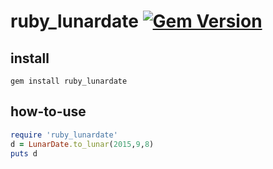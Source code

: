 # ruby_lunardate [![Gem Version](https://badge.fury.io/rb/ruby_lunardate.svg)](http://badge.fury.io/rb/ruby_lunardate)

## install
```shell
gem install ruby_lunardate
```

## how-to-use
```ruby
require 'ruby_lunardate'
d = LunarDate.to_lunar(2015,9,8)
puts d
```
